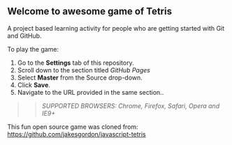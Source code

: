 ## Welcome to awesome game of Tetris

A project based learning activity for people who are getting started with Git and GitHub.

To play the game:
1. Go to the **Settings** tab of this repository.
1. Scroll down to the section titled _GitHub Pages_
1. Select **Master** from the Source drop-down.
1. Click **Save**.
1. Navigate to the URL provided in the same section..

>> _*SUPPORTED BROWSERS*: Chrome, Firefox, Safari, Opera and IE9+_

This fun open source game was cloned from: https://github.com/jakesgordon/javascript-tetris
